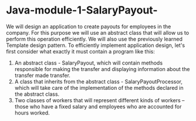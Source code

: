 # Java-module-1-SalaryPayout-
We will design an application to create payouts for employees in the company. For this purpose
we will use an abstract class that will allow us to perform this operation
efficiently. We will also use the previously learned Template design pattern.
To efficiently implement application design, let's first consider what
exactly it must contain a program like this:
1. An abstract class - SalaryPayout, which will contain methods
responsible for making the transfer and displaying information about the transfer made
transfer.
2. A class that inherits from the abstract class - SalaryPayoutProcessor, which
will take care of the implementation of the methods declared in the abstract class.
3. Two classes of workers that will represent different kinds of workers
– those who have a fixed salary and employees who are accounted for hours worked.
